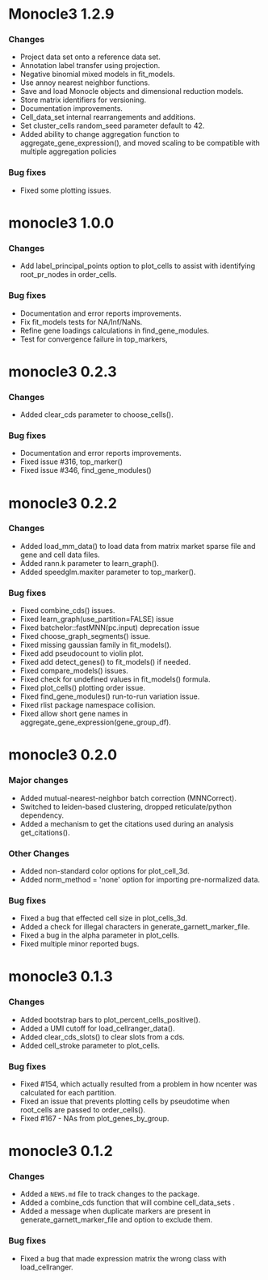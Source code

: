# Monocle3 1.2.9

### Changes

* Project data set onto a reference data set.
* Annotation label transfer using projection.
* Negative binomial mixed models in fit_models.
* Use annoy nearest neighbor functions.
* Save and load Monocle objects and dimensional reduction models.
* Store matrix identifiers for versioning.
* Documentation improvements.
* Cell_data_set internal rearrangements and additions.
* Set cluster_cells random_seed parameter default to 42.
* Added ability to change aggregation function to aggregate_gene_expression(), and moved scaling to be compatible with multiple aggregation policies

### Bug fixes

* Fixed some plotting issues.

# monocle3 1.0.0

### Changes

* Add label_principal_points option to plot_cells to assist with identifying root_pr_nodes in order_cells.

### Bug fixes

* Documentation and error reports improvements.
* Fix fit_models tests for NA/Inf/NaNs.
* Refine gene loadings calculations in find_gene_modules.
* Test for convergence failure in top_markers,

# monocle3 0.2.3

### Changes
* Added clear_cds parameter to choose_cells().

### Bug fixes
* Documentation and error reports improvements.
* Fixed issue #316, top_marker()
* Fixed issue #346, find_gene_modules()

# monocle3 0.2.2

### Changes
* Added load_mm_data() to load data from matrix market sparse file and gene and cell data files.
* Added rann.k parameter to learn_graph().
* Added speedglm.maxiter parameter to top_marker().

### Bug fixes
* Fixed combine_cds() issues.
* Fixed learn_graph(use_partition=FALSE) issue
* Fixed batchelor::fastMNN(pc.input) deprecation issue
* Fixed choose_graph_segments() issue.
* Fixed missing gaussian family in fit_models().
* Fixed add pseudocount to violin plot.
* Fixed add detect_genes() to fit_models() if needed.
* Fixed compare_models() issues.
* Fixed check for undefined values in fit_models() formula.
* Fixed plot_cells() plotting order issue.
* Fixed find_gene_modules() run-to-run variation issue.
* Fixed rlist package namespace collision.
* Fixed allow short gene names in aggregate_gene_expression(gene_group_df).

# monocle3 0.2.0

### Major changes
* Added mutual-nearest-neighbor batch correction (MNNCorrect).
* Switched to leiden-based clustering, dropped reticulate/python dependency.
* Added a mechanism to get the citations used during an analysis get_citations().

### Other Changes
* Added non-standard color options for plot_cell_3d.
* Added norm_method = 'none' option for importing pre-normalized data.

### Bug fixes
* Fixed a bug that effected cell size in plot_cells_3d.
* Added a check for illegal characters in generate_garnett_marker_file.
* Fixed a bug in the alpha parameter in plot_cells.
* Fixed multiple minor reported bugs.

# monocle3 0.1.3

### Changes
* Added bootstrap bars to plot_percent_cells_positive().
* Added a UMI cutoff for load_cellranger_data().
* Added clear_cds_slots() to clear slots from a cds.
* Added cell_stroke parameter to plot_cells.

### Bug fixes
* Fixed #154, which actually resulted from a problem in how ncenter was calculated for each partition.
* Fixed an issue that prevents plotting cells by pseudotime when root_cells are passed to order_cells().
* Fixed #167 - NAs from plot_genes_by_group.

# monocle3 0.1.2

### Changes
* Added a `NEWS.md` file to track changes to the package.
* Added a combine_cds function that will combine cell_data_sets .
* Added a message when duplicate markers are present in generate_garnett_marker_file and option to exclude them.

### Bug fixes
* Fixed a bug that made expression matrix the wrong class with load_cellranger.
